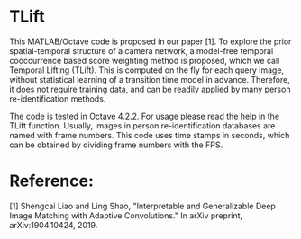 # TLift

This MATLAB/Octave code is proposed in our paper [1]. To explore the prior spatial-temporal structure of a camera network, a model-free temporal cooccurrence based score weighting method is proposed, which we call Temporal Lifting (TLift). This is computed on the fly for each query image, without statistical learning of a transition time model in advance. Therefore, it does not require training data, and can be readily applied by many person re-identification methods.

The code is tested in Octave 4.2.2. For usage please read the help in the TLift function. Usually, images in person re-identification databases are named with frame numbers. This code uses time stamps in seconds, which can be obtained by dividing frame numbers with the FPS.

# Reference:
[1] Shengcai Liao and Ling Shao, "Interpretable and Generalizable Deep Image Matching with Adaptive Convolutions." In arXiv preprint, arXiv:1904.10424, 2019.
